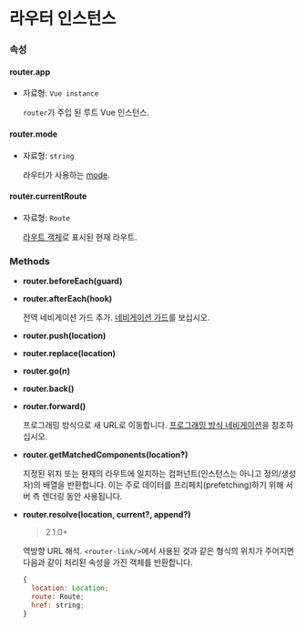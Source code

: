 # 라우터 인스턴스

### 속성

#### router.app

- 자료형: `Vue instance`

  `router`가 주입 된 루트 Vue 인스턴스.

#### router.mode

- 자료형: `string`

  라우터가 사용하는 [mode](options.md#mode).

#### router.currentRoute

- 자료형: `Route`

  [라우트 객체](route-object.md)로 표시된 현재 라우트.

### Methods

- **router.beforeEach(guard)**
- **router.afterEach(hook)**

  전역 네비게이션 가드 추가. [네비게이션 가드](../advanced/navigation-guards.md)를 보십시오.


- **router.push(location)**
- **router.replace(location)**
- **router.go(n)**
- **router.back()**
- **router.forward()**

  프로그래밍 방식으로 새 URL로 이동합니다. [프로그래밍 방식 네비게이션](../essentials/navigation.md)을 참조하십시오.

- **router.getMatchedComponents(location?)**

  지정된 위치 또는 현재의 라우트에 일치하는 컴퍼넌트(인스턴스는 아니고 정의/생성자)의 배열을 반환합니다. 이는 주로 데이터를 프리페치(prefetching)하기 위해 서버 측 렌더링 동안 사용됩니다.

- **router.resolve(location, current?, append?)**

  > 2.1.0+

  역방향 URL 해석. `<router-link/>`에서 사용된 것과 같은 형식의 위치가 주어지면 다음과 같이 처리된 속성을 가진 객체를 반환합니다.

  ``` js
  {
    location: Location;
    route: Route;
    href: string;
  }
  ```

